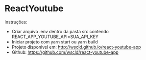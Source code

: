 # ReactYoutube

Instruções:
 - Criar arquivo .env dentro da pasta src contendo REACT_APP_YOUTUBE_API=SUA_API_KEY
 - Iniciar projeto com yarn start ou yarn build
 - Projeto disponivel em: http://wscld.github.io/react-youtube-app
 - Github: https://github.com/wscld/react-youtube-app

